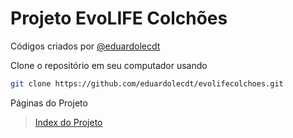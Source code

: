 # Projeto EvoLIFE Colchões

Códigos criados por
[@eduardolecdt](https://instagram.com/eduardolecdt)

Clone o repositório em seu computador usando
```sh
git clone https://github.com/eduardolecdt/evolifecolchoes.git
```

Páginas do Projeto

> [Index do Projeto](https://eduardolecdt.github.io/evolifecolchoes/)
